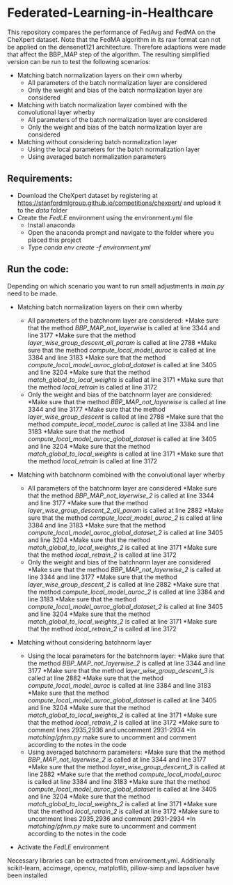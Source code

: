 # Federated-Learning-in-Healthcare
This repository compares the performance of FedAvg and FedMA on the CheXpert dataset.
Note that the FedMA algorithm in its raw format can not be applied on the densenet121 architecture. Therefore adaptions were made that affect the BBP_MAP step of the algorithm.
The resulting simplified version can be run to test the following scenarios:
* Matching batch normalization layers on their own wherby
    * All parameters of the batch normalization layer are considered
    * Only the weight and bias of the batch normalization layer are considered
* Matching with batch normalization layer combined with the convolutional layer wherby
    * All parameters of the batch normalization layer are considered
    * Only the weight and bias of the batch normalization layer are considered
* Matching without considering batch normalization layer
    * Using the local parameters for the batch normalization layer
    * Using averaged batch normalization parameters

## Requirements:
* Download the CheXpert dataset by registering at https://stanfordmlgroup.github.io/competitions/chexpert/ and upload it to the _data_ folder
* Create the _FedLE_ environment using the environment.yml file
    * Install anaconda
    * Open the anaconda prompt and navigate to the folder where you placed this project
    * Type _conda env create -f environment.yml_

## Run the code:
Depending on which scenario you want to run small adjustments in _main.py_ need to be made.
* Matching batch normalization layers on their own wherby
    * All parameters of the batchnorm layer are considered:
        *Make sure that the method *BBP_MAP_not_layerwise* is called at line 3344 and line 3177
        *Make sure that the method *layer_wise_group_descent_all_param* is called at line 2788
        *Make sure that the method *compute_local_model_auroc* is called at line 3384 and line 3183
        *Make sure that the method *compute_local_model_auroc_global_dataset* is called at line 3405 and line 3204
        *Make sure that the method *match_global_to_local_weights* is called at line 3171
        *Make sure that the method *local_retrain* is called at line 3172 
    * Only the weight and bias of the batchnorm layer are considered:
        *Make sure that the method *BBP_MAP_not_layerwise* is called at line 3344 and line 3177
        *Make sure that the method *layer_wise_group_descent* is called at line 2788
        *Make sure that the method *compute_local_model_auroc* is called at line 3384 and line 3183
        *Make sure that the method *compute_local_model_auroc_global_dataset* is called at line 3405 and line 3204
        *Make sure that the method *match_global_to_local_weights* is called at line 3171
        *Make sure that the method *local_retrain* is called at line 3172
* Matching with batchnorm combined with the convolutional layer wherby
    * All parameters of the batchnorm layer are considered
        *Make sure that the method *BBP_MAP_not_layerwise_2* is called at line 3344 and line 3177
        *Make sure that the method *layer_wise_group_descent_2_all_param* is called at line 2882
        *Make sure that the method *compute_local_model_auroc_2* is called at line 3384 and line 3183
        *Make sure that the method *compute_local_model_auroc_global_dataset_2* is called at line 3405 and line 3204
        *Make sure that the method *match_global_to_local_weights_2* is called at line 3171
        *Make sure that the method *local_retrain_2* is called at line 3172
    * Only the weight and bias of the batchnorm layer are considered
        *Make sure that the method *BBP_MAP_not_layerwise_2* is called at line 3344 and line 3177
        *Make sure that the method *layer_wise_group_descent_2* is called at line 2882
        *Make sure that the method *compute_local_model_auroc_2* is called at line 3384 and line 3183
        *Make sure that the method *compute_local_model_auroc_global_dataset_2* is called at line 3405 and line 3204
        *Make sure that the method *match_global_to_local_weights_2* is called at line 3171
        *Make sure that the method *local_retrain_2* is called at line 3172
* Matching without considering batchnorm layer
    * Using the local parameters for the batchnorm layer:
        *Make sure that the method *BBP_MAP_not_layerwise_2* is called at line 3344 and line 3177
        *Make sure that the method *layer_wise_group_descent_3* is called at line 2882
        *Make sure that the method *compute_local_model_auroc* is called at line 3384 and line 3183
        *Make sure that the method *compute_local_model_auroc_global_dataset* is called at line 3405 and line 3204
        *Make sure that the method *match_global_to_local_weights_2* is called at line 3171
        *Make sure that the method *local_retrain_2* is called at line 3172
        *Make sure to comment lines 2935,2936 and uncomment 2931-2934
        *In _matching/pfnm.py_ make sure to uncomment and comment according to the notes in the code
    * Using averaged batchnorm parameters:
        *Make sure that the method *BBP_MAP_not_layerwise_2* is called at line 3344 and line 3177
        *Make sure that the method *layer_wise_group_descent_3* is called at line 2882
        *Make sure that the method *compute_local_model_auroc* is called at line 3384 and line 3183
        *Make sure that the method *compute_local_model_auroc_global_dataset* is called at line 3405 and line 3204
        *Make sure that the method *match_global_to_local_weights_2* is called at line 3171
        *Make sure that the method *local_retrain_2* is called at line 3172
        *Make sure to uncomment lines 2935,2936 and comment 2931-2934
        *In _matching/pfnm.py_ make sure to uncomment and comment according to the notes in the code




* Activate the _FedLE_ environment

Necessary libraries can be extracted from environment.yml. Additionally scikit-learn, accimage, opencv, matplotlib, pillow-simp and lapsolver have been installed
